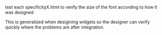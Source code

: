 test each specificityX.html to verify the size of the font according to how it was designed

This is generalized when desigining widgets so the designer can verify quickly where the problems are after
integration.
